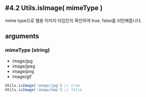 #4.2 Utils.isImage( mimeType )
---
mime type으로 웹용 이미지 타입인지 확인하여 true, false를 리턴해줍니다.
## arguments
### mimeType (string)
- image/jpg
- image/jpeg
- image/png
- image/gif

```javascript
Utils.isImage('image/jpg') // true
Utils.isImage('image/bmp') // false
```